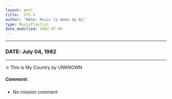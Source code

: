 ```yaml
---
layout: post
title:  STS-4
author: "NASA: Music to Wake Up By"
type: MusicPlaylist
date_modified: 1982-07-04
---
```


----
### DATE: July 04, 1982
----
✫ This is My Country by UNKNOWN

##### Comment:
* No mission comment
